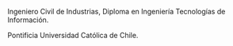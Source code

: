 Ingeniero Civil de Industrias, Diploma en Ingeniería Tecnologías de Información.

Pontificia Universidad Católica de Chile.
